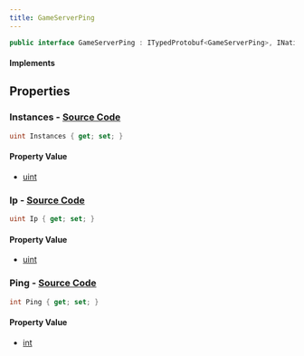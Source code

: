 ```yaml
---
title: GameServerPing
---
```


```csharp
public interface GameServerPing : ITypedProtobuf<GameServerPing>, INativeHandle
```

#### Implements

## Properties

### **Instances** - [Source Code](https://github.com/swiftly-solution/swiftlys2/blob/main/managed/src/SwiftlyS2.Generated/Protobufs/Interfaces/GameServerPing.cs#L19)

```csharp
uint Instances { get; set; }
```

#### Property Value

- [uint](https://learn.microsoft.com/dotnet/api/system.uint32)

### **Ip** - [Source Code](https://github.com/swiftly-solution/swiftlys2/blob/main/managed/src/SwiftlyS2.Generated/Protobufs/Interfaces/GameServerPing.cs#L16)

```csharp
uint Ip { get; set; }
```

#### Property Value

- [uint](https://learn.microsoft.com/dotnet/api/system.uint32)

### **Ping** - [Source Code](https://github.com/swiftly-solution/swiftlys2/blob/main/managed/src/SwiftlyS2.Generated/Protobufs/Interfaces/GameServerPing.cs#L13)

```csharp
int Ping { get; set; }
```

#### Property Value

- [int](https://learn.microsoft.com/dotnet/api/system.int32)

